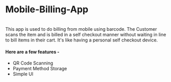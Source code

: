 # Mobile-Billing-App
<br>
This app is used to do billing from mobile using barcode. The Customer scans the item and is billed in a self checkout manner without waiting in line to bill items in their cart. It's like having a personal self checkout device.

#### Here are a few features -

 - QR Code Scanning
 - Payment Method Storage
 - Simple UI

